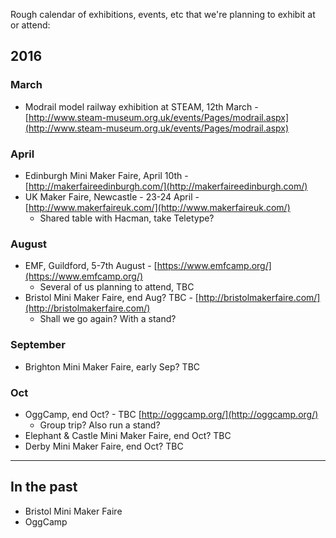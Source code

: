 
Rough calendar of exhibitions, events, etc that we're planning to exhibit at or attend:

## 2016

### March
* Modrail model railway exhibition at STEAM, 12th March - [http://www.steam-museum.org.uk/events/Pages/modrail.aspx](http://www.steam-museum.org.uk/events/Pages/modrail.aspx)

### April
* Edinburgh Mini Maker Faire, April 10th - [http://makerfaireedinburgh.com/](http://makerfaireedinburgh.com/)
* UK Maker Faire, Newcastle - 23-24 April - [http://www.makerfaireuk.com/](http://www.makerfaireuk.com/)
  * Shared table with Hacman, take Teletype?

### August
* EMF, Guildford, 5-7th August - [https://www.emfcamp.org/](https://www.emfcamp.org/)
  * Several of us planning to attend, TBC
* Bristol Mini Maker Faire, end Aug? TBC - [http://bristolmakerfaire.com/](http://bristolmakerfaire.com/)
  * Shall we go again?  With a stand?

### September
* Brighton Mini Maker Faire, early Sep? TBC

### Oct
* OggCamp, end Oct? - TBC  [http://oggcamp.org/](http://oggcamp.org/)
  * Group trip?  Also run a stand?
* Elephant & Castle Mini Maker Faire, end Oct?  TBC
* Derby Mini Maker Faire, end Oct? TBC


---

## In the past

* Bristol Mini Maker Faire
* OggCamp